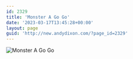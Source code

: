 ```yaml
---
id: 2329
title: 'Monster A Go Go'
date: '2023-03-17T13:45:28+00:00'
layout: page
guid: 'http://new.andydixon.com/?page_id=2329'
---
```


![Monster A Go Go](https://i0.wp.com/assets.g8x2.ldn.idrivee2-23.com/posters/Monster%20A%20Go%20Go%2001.jpg?w=1200&ssl=1 "Monster A Go Go")